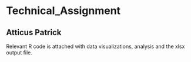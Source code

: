 # Technical_Assignment
## Atticus Patrick

Relevant R code is attached with data visualizations, analysis and the xlsx output file.
